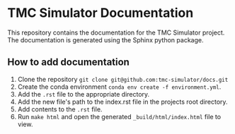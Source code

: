 # TMC Simulator Documentation

This repository contains the documentation for the TMC Simulator project. The documentation is generated using the Sphinx python package.

## How to add documentation

1. Clone the repository `git clone git@github.com:tmc-simulator/docs.git`
1. Create the conda environment `conda env create -f environment.yml`.
1. Add the `.rst` file to the appropriate directory.
1. Add the new file's path to the index.rst file in the projects root directory.
1. Add contents to the `.rst` file.
1. Run `make html` and open the generated `_build/html/index.html` file to view.
